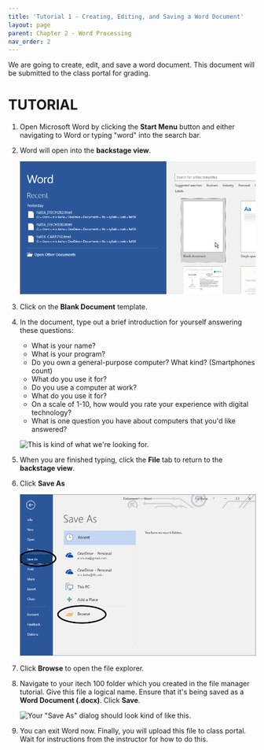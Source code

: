 ```yaml
---
title: 'Tutorial 1 - Creating, Editing, and Saving a Word Document'
layout: page
parent: Chapter 2 - Word Processing
nav_order: 2
---
```


We are going to create, edit, and save a word document. This document
will be submitted to the class portal for grading.

TUTORIAL
========

1.  Open Microsoft Word by clicking the **Start Menu** button and either
    navigating to Word or typing "word" into the search bar.
2.  Word will open into the **backstage view**.

    ![Backstage View](images/tutorial1/new_document.png)

3.  Click on the **Blank Document** template.
4.  In the document, type out a brief introduction for yourself
    answering these questions:

    -   What is your name?
    -   What is your program?
    -   Do you own a general-purpose computer? What kind?
        (Smartphones count)
    -   What do you use it for?
    -   Do you use a computer at work?
    -   What do you use it for?
    -   On a scale of 1-10, how would you rate your experience with
        digital technology?
    -   What is one question you have about computers that you'd like answered?

    ![This is kind of what we're
    looking for.](images/tutorial1/intro_example.png)

5.  When you are finished typing, click the **File** tab to return to
    the **backstage view**.
6.  Click **Save As**

    ![Click "Save As"](images/tutorial1/save_as.png)

7.  Click **Browse** to open the file explorer.
8.  Navigate to your itech 100 folder which you created in the file
    manager tutorial. Give this file a logical name. Ensure that it's
    being saved as a **Word Document (.docx)**. Click **Save**.

    ![Your "Save As" dialog should look kind of
    like this.](images/tutorial1/explorer.png)

9.  You can exit Word now. Finally, you will upload this file to
    class portal. Wait for instructions from the instructor for how to
    do this.
